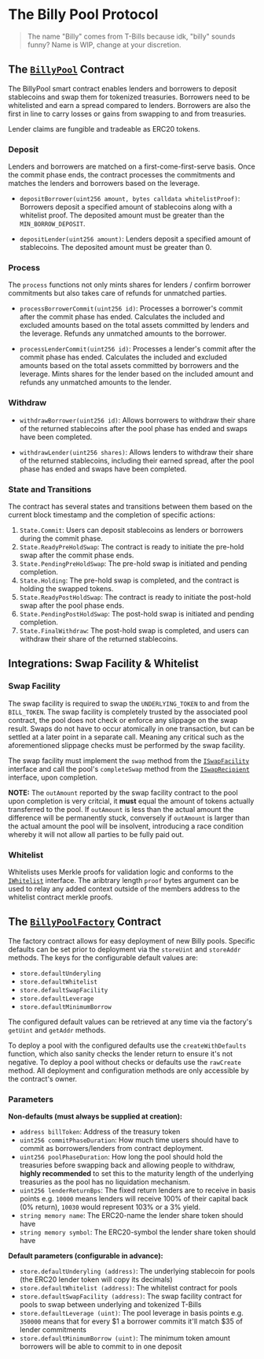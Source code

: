 # The Billy Pool Protocol

> The name "Billy" comes from T-Bills because idk, "billy" sounds funny? Name is WIP, change at your
> discretion.


## The [`BillyPool`](src/BillyPool.sol) Contract

The BillyPool smart contract enables lenders and borrowers to deposit stablecoins and swap them for
tokenized treasuries. Borrowers need to be whitelisted and earn a spread compared to lenders.
Borrowers are also the first in line to carry losses or gains from swapping to and from treasuries.

Lender claims are fungible and tradeable as ERC20 tokens.

### Deposit

Lenders and borrowers are matched on a first-come-first-serve basis. Once the commit phase ends, the
contract processes the commitments and matches the lenders and borrowers based on the leverage.

- `depositBorrower(uint256 amount, bytes calldata whitelistProof)`: Borrowers deposit a specified
  amount of stablecoins along with a whitelist proof. The deposited amount must be greater than the
  `MIN_BORROW_DEPOSIT`.

- `depositLender(uint256 amount)`: Lenders deposit a specified amount of stablecoins. The deposited
  amount must be greater than 0.

### Process

The `process` functions not only mints shares for lenders / confirm borrower commitments but also takes care
of refunds for unmatched parties.

- `processBorrowerCommit(uint256 id)`: Processes a borrower's commit after the commit phase has
  ended. Calculates the included and excluded amounts based on the total assets committed by lenders
  and the leverage. Refunds any unmatched amounts to the borrower.

- `processLenderCommit(uint256 id)`: Processes a lender's commit after the commit phase has ended.
  Calculates the included and excluded amounts based on the total assets committed by borrowers and
  the leverage. Mints shares for the lender based on the included amount and refunds any unmatched
  amounts to the lender.

### Withdraw

- `withdrawBorrower(uint256 id)`: Allows borrowers to withdraw their share of the returned stablecoins
  after the pool phase has ended and swaps have been completed.

- `withdrawLender(uint256 shares)`: Allows lenders to withdraw their share of the returned
  stablecoins, including their earned spread, after the pool phase has ended and swaps have been
  completed.


### State and Transitions

The contract has several states and transitions between them based on the current block timestamp and the completion of specific actions:

1. `State.Commit`: Users can deposit stablecoins as lenders or borrowers during the commit phase.
2. `State.ReadyPreHoldSwap`: The contract is ready to initiate the pre-hold swap after the commit phase ends.
3. `State.PendingPreHoldSwap`: The pre-hold swap is initiated and pending completion.
4. `State.Holding`: The pre-hold swap is completed, and the contract is holding the swapped tokens.
5. `State.ReadyPostHoldSwap`: The contract is ready to initiate the post-hold swap after the pool phase ends.
6. `State.PendingPostHoldSwap`: The post-hold swap is initiated and pending completion.
7. `State.FinalWithdraw`: The post-hold swap is completed, and users can withdraw their share of the returned stablecoins.

## Integrations: Swap Facility & Whitelist

### Swap Facility

The swap facility is required to swap the `UNDERLYING_TOKEN` to and from the `BILL_TOKEN`. The swap
facility is completely trusted by the associated pool contract, the pool does not check or enforce
any slippage on the swap result. Swaps do not have to occur atomically in one transaction, but can
be settled at a later point in a separate call. Meaning any critical such as the aforementioned
slippage checks must be performed by the swap facility.

The swap facility must implement the `swap` method from the [`ISwapFacility`](src/interfaces/ISwapFacility.sol)
interface and call the pool's `completeSwap` method from the [`ISwapRecipient`](src/interfaces/ISwapRecipient.sol)
interface, upon completion.

**NOTE:** The `outAmount` reported by the swap facility contract to the pool upon completion is very
critcial, it **must** equal the amount of tokens actually transferred to the pool. If `outAmount`
is less than the actual amount the difference will be permanently stuck, conversely if `outAmount`
is larger than the actual amount the pool will be insolvent, introducing a race condition whereby
it will not allow all parties to be fully paid out.

### Whitelist

Whitelists uses Merkle proofs for validation logic and conforms to the [`IWhitelist`](src/interfaces/IWhitelist.sol)
interface. The aribtrary length `proof` bytes argument can be used to relay any added context
outside of the members address to the whitelist contract merkle proofs. 


## The [`BillyPoolFactory`](src/BillyPoolFactory.sol) Contract
The factory contract allows for easy deployment of new Billy pools. Specific defaults can be set
prior to deployment via the `storeUint` and `storeAddr` methods. The keys for the configurable
default values are:

- `store.defaultUnderyling`
- `store.defaultWhitelist`
- `store.defaultSwapFacility`
- `store.defaultLeverage`
- `store.defaultMinimumBorrow`

The configured default values can be retrieved at any time via the factory's `getUint` and `getAddr`
methods.

To deploy a pool with the configured defaults use the `createWithDefaults` function, which also
sanity checks the lender return to ensure it's not negative. To deploy a pool without checks or
defaults use the `rawCreate` method. All deployment and configuration methods are only accessible by
the contract's owner.

### Parameters
**Non-defaults (must always be supplied at creation):**
- `address billToken`: Address of the treasury token
- `uint256 commitPhaseDuration`: How much time users should have to commit as borrowers/lenders from contract deployment.
- `uint256 poolPhaseDuration`: How long the pool should hold the treasuries before swapping back and
  allowing people to withdraw, **highly recommended** to set this to the maturity length of the
  underlying treasuries as the pool has no liquidation mechanism.
- `uint256 lenderReturnBps`: The fixed return lenders are to receive in basis points e.g. `10000`
  means lenders will receive 100% of their capital back (0% return), `10030` would
  represent 103% or a 3% yield.
- `string memory name`: The ERC20-name the lender share token should have
- `string memory symbol`: The ERC20-symbol the lender share token should have

**Default parameters (configurable in advance):**

- `store.defaultUnderyling (address)`: The underlying stablecoin for pools (the ERC20
  lender token will copy its decimals)
- `store.defaultWhitelist (address)`: The whitelist contract for pools
- `store.defaultSwapFacility (address)`: The swap facility contract for pools to swap between
  underlying and tokenized T-Bills
- `store.defaultLeverage (uint)`: The pool leverage in basis points e.g. `350000` means that for
  every $1 a borrower commits it'll match $35 of lender commitments
- `store.defaultMinimumBorrow (uint)`: The minimum token amount borrowers will be able to commit to
  in one deposit